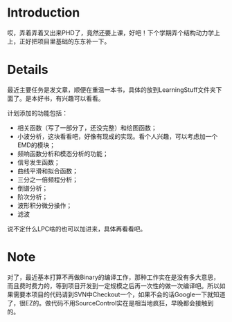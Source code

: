 # Introduction #

哎，弄着弄着又出来PHD了，竟然还要上课，好吧！下个学期弄个结构动力学上上，正好把项目里基础的东东补一下。

# Details #

最近主要任务是发文章，顺便在重温一本书，具体的放到LearningStuff文件夹下面了。是本好书，有兴趣可以看看。

计划添加的功能包括：

  * 相关函数（写了一部分了，还没完整）和绘图函数；
  * 小波分析，这块看看吧，好像有现成的实现。看个人兴趣，可以考虑加一个EMD的模块；
  * 频响函数分析和模态分析的功能；
  * 信号发生函数；
  * 曲线平滑和拟合函数；
  * 三分之一倍频程分析；
  * 倒谱分析；
  * 阶次分析；
  * 波形积分微分操作；
  * 滤波

说不定什么LPC啥的也可以加进来，具体再看看吧。

# Note #

对了，最近基本打算不再做Binary的编译工作，那种工作实在是没有多大意思，而且费时费力的，等到项目开发到一定规模之后再一次性的做一次编译吧。所以如果需要本项目的代码请到SVN中Checkout一个，如果不会的话Google一下就知道了，很EZ的。做代码不用SourceControl实在是相当地疯狂，早晚都会接触到的。